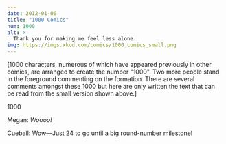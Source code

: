 ```yaml
---
date: 2012-01-06
title: "1000 Comics"
num: 1000
alt: >-
  Thank you for making me feel less alone.
img: https://imgs.xkcd.com/comics/1000_comics_small.png
---
```

[1000 characters, numerous of which have appeared previously in other comics, are arranged to create the number "1000". Two more people stand in the foreground commenting on the formation. There are several comments amongst these 1000 but here are only written the text that can be read from the small version shown above.]

1000

Megan: *Woooo!*

Cueball: Wow—Just 24 to go until a big round-number milestone!